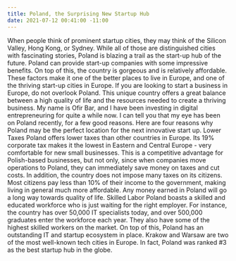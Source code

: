 ```yaml
---
title: Poland, the Surprising New Startup Hub
date: 2021-07-12 00:41:00 -11:00
---
```


When people think of prominent startup cities, they may think of the Silicon Valley, Hong Kong, or Sydney. While all of those are distinguished cities with fascinating stories, Poland is blazing a trail as the start-up hub of the future. 
Poland can provide start-up companies with some impressive benefits. On top of this, the country is gorgeous and is relatively affordable. These factors make it one of the better places to live in Europe, and one of the thriving start-up cities in Europe.
If you are looking to start a business in Europe, do not overlook Poland. This unique country offers a great balance between a high quality of life and the resources needed to create a thriving business. My name is Ofir Bar, and I have been investing in digital entrepreneuring for quite a while now. I can tell you that my eye has been on Poland recently, for a few good reasons. Here are four reasons why Poland may be the perfect location for the next innovative start up.
Lower Taxes
Poland offers lower taxes than other countries in Europe. Its 19% corporate tax makes it the lowest in Eastern and Central Europe - very comfortable for new small businesses. This is a competitive advantage for Polish-based businesses, but not only, since when companies move operations to Poland, they can immediately save money on taxes and cut costs.
In addition, the country does not impose many taxes on its citizens. Most citizens pay less than 10% of their income to the government, making living in general much more affordable. Any money earned in Poland will go a long way towards quality of life. 
Skilled Labor
Poland boasts a skilled and educated workforce who is just waiting for the right employer. For instance, the country has over 50,000 IT specialists today, and over 500,000 graduates enter the workforce each year. They also have some of the highest skilled workers on the market. 
On top of this, Poland has an outstanding IT and startup ecosystem in place. Krakow and Warsaw are two of the most well-known tech cities in Europe. In fact, Poland was ranked #3 as the best startup hub in the globe.
